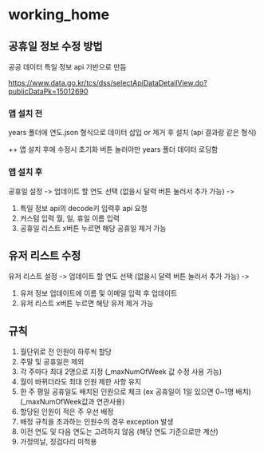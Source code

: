 # working_home

## 공휴일 정보 수정 방법

공공 데이터 특일 정보 api 기반으로 만듬

https://www.data.go.kr/tcs/dss/selectApiDataDetailView.do?publicDataPk=15012690

### 앱 설치 전

years 폴더에 연도.json 형식으로 데이터 삽입 or 제거 후 설치 (api 결과랑 같은 형식)

++ 앱 설치 후에 수정시 초기화 버튼 눌러야만 years 폴더 데이터 로딩함

### 앱 설치 후

공휴일 설정 -> 업데이트 할 연도 선택 (없을시 달력 버튼 눌러서 추가 가능) ->

1. 특일 정보 api의 decode키 입력후 api 요청 
2. 커스텀 입력 월, 일, 휴일 이름 입력 
3. 공휴일 리스트 x버튼 누르면 해당 공휴일 제거 가능

## 유저 리스트 수정

유저 리스트 설정 -> 업데이트 할 연도 선택 (없을시 달력 버튼 눌러서 추가 가능) ->

1. 유저 정보 업데이트에 이름 및 이메일 입력 후 업데이트
2. 유저 리스트 x버튼 누르면 해당 유저 제거 가능

## 규칙

1. 월단위로 전 인원이 하루씩 할당
2. 주말 및 공휴일은 제외
3. 각 주마다 최대 2명으로 지정 (_maxNumOfWeek 값 수정 사용 가능)
4. 월이 바뀌더라도 최대 인원 제한 사항 유지
5. 한 주 평일 공휴일도 배치된 인원으로 체크 (ex 공휴일이 1일 있으면 0~1명 배치)(_maxNumOfWeek값과 연관사용)
6. 할당된 인원이 적은 주 우선 배정
7. 배정 규칙을 초과하는 인원수의 경우 exception 발생
8. 이전 연도 및 다음 연도는 고려하지 않음 (해당 연도 기준으로만 계산)
9. 가정의날, 징검다리 미적용


